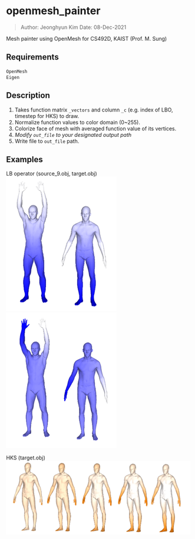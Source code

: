 # openmesh_painter
> Author: Jeonghyun Kim 
> Date: 08-Dec-2021

Mesh painter using OpenMesh for CS492D, KAIST (Prof. M. Sung)

## Requirements
```
OpenMesh
Eigen
```

## Description
1. Takes function matrix `_vectors` and column `_c` (e.g. index of LBO, timestep for HKS) to draw. 
2. Normalize function values to color domain (0~255).
3. Colorize face of mesh with averaged function value of its vertices. 
4. *Modify `out_file` to your designated output path*
5. Write file to `out_file` path.

## Examples
LB operator (source_9.obj, target.obj) 
<img src="./lambda_0.PNG" width="300px"><img src="./lambda_2.PNG" width="300px">

HKS (target.obj) 
<img src="./target_hks.PNG" width="500px">
